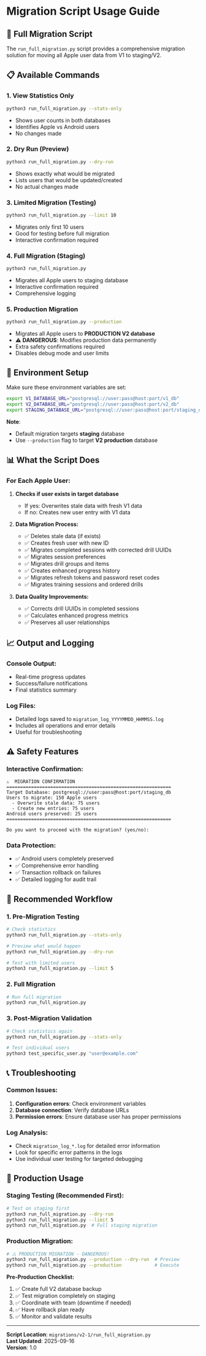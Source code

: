 # Migration Script Usage Guide

## 🚀 Full Migration Script

The `run_full_migration.py` script provides a comprehensive migration solution for moving all Apple user data from V1 to staging/V2.

## 📋 Available Commands

### 1. **View Statistics Only**
```bash
python3 run_full_migration.py --stats-only
```
- Shows user counts in both databases
- Identifies Apple vs Android users
- No changes made

### 2. **Dry Run (Preview)**
```bash
python3 run_full_migration.py --dry-run
```
- Shows exactly what would be migrated
- Lists users that would be updated/created
- No actual changes made

### 3. **Limited Migration (Testing)**
```bash
python3 run_full_migration.py --limit 10
```
- Migrates only first 10 users
- Good for testing before full migration
- Interactive confirmation required

### 4. **Full Migration (Staging)**
```bash
python3 run_full_migration.py
```
- Migrates all Apple users to staging database
- Interactive confirmation required
- Comprehensive logging

### 5. **Production Migration**
```bash
python3 run_full_migration.py --production
```
- Migrates all Apple users to **PRODUCTION V2 database**
- ⚠️ **DANGEROUS**: Modifies production data permanently
- Extra safety confirmations required
- Disables debug mode and user limits

## 🔧 Environment Setup

Make sure these environment variables are set:
```bash
export V1_DATABASE_URL="postgresql://user:pass@host:port/v1_db"
export V2_DATABASE_URL="postgresql://user:pass@host:port/v2_db"
export STAGING_DATABASE_URL="postgresql://user:pass@host:port/staging_db"
```

**Note**: 
- Default migration targets **staging** database
- Use `--production` flag to target **V2 production** database

## 📊 What the Script Does

### For Each Apple User:
1. **Checks if user exists in target database**
   - If yes: Overwrites stale data with fresh V1 data
   - If no: Creates new user entry with V1 data

2. **Data Migration Process:**
   - ✅ Deletes stale data (if exists)
   - ✅ Creates fresh user with new ID
   - ✅ Migrates completed sessions with corrected drill UUIDs
   - ✅ Migrates session preferences
   - ✅ Migrates drill groups and items
   - ✅ Creates enhanced progress history
   - ✅ Migrates refresh tokens and password reset codes
   - ✅ Migrates training sessions and ordered drills

3. **Data Quality Improvements:**
   - ✅ Corrects drill UUIDs in completed sessions
   - ✅ Calculates enhanced progress metrics
   - ✅ Preserves all user relationships

## 📈 Output and Logging

### Console Output:
- Real-time progress updates
- Success/failure notifications
- Final statistics summary

### Log Files:
- Detailed logs saved to `migration_log_YYYYMMDD_HHMMSS.log`
- Includes all operations and error details
- Useful for troubleshooting

## ⚠️ Safety Features

### Interactive Confirmation:
```
⚠️  MIGRATION CONFIRMATION
============================================================
Target Database: postgresql://user:pass@host:port/staging_db
Users to migrate: 150 Apple users
  - Overwrite stale data: 75 users
  - Create new entries: 75 users
Android users preserved: 25 users
============================================================

Do you want to proceed with the migration? (yes/no):
```

### Data Protection:
- ✅ Android users completely preserved
- ✅ Comprehensive error handling
- ✅ Transaction rollback on failures
- ✅ Detailed logging for audit trail

## 🎯 Recommended Workflow

### 1. **Pre-Migration Testing**
```bash
# Check statistics
python3 run_full_migration.py --stats-only

# Preview what would happen
python3 run_full_migration.py --dry-run

# Test with limited users
python3 run_full_migration.py --limit 5
```

### 2. **Full Migration**
```bash
# Run full migration
python3 run_full_migration.py
```

### 3. **Post-Migration Validation**
```bash
# Check statistics again
python3 run_full_migration.py --stats-only

# Test individual users
python3 test_specific_user.py "user@example.com"
```

## 📞 Troubleshooting

### Common Issues:
1. **Configuration errors**: Check environment variables
2. **Database connection**: Verify database URLs
3. **Permission errors**: Ensure database user has proper permissions

### Log Analysis:
- Check `migration_log_*.log` for detailed error information
- Look for specific error patterns in the logs
- Use individual user testing for targeted debugging

## 🚀 Production Usage

### Staging Testing (Recommended First):
```bash
# Test on staging first
python3 run_full_migration.py --dry-run
python3 run_full_migration.py --limit 5
python3 run_full_migration.py  # Full staging migration
```

### Production Migration:
```bash
# ⚠️ PRODUCTION MIGRATION - DANGEROUS!
python3 run_full_migration.py --production --dry-run  # Preview
python3 run_full_migration.py --production            # Execute
```

**Pre-Production Checklist:**
1. ✅ Create full V2 database backup
2. ✅ Test migration completely on staging
3. ✅ Coordinate with team (downtime if needed)
4. ✅ Have rollback plan ready
5. ✅ Monitor and validate results

---

**Script Location**: `migrations/v2-1/run_full_migration.py`  
**Last Updated**: 2025-09-16  
**Version**: 1.0
